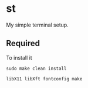 # st

My simple terminal setup.

## Required
To install it

``sudo make clean install``

`libX11 libXft fontconfig make`
